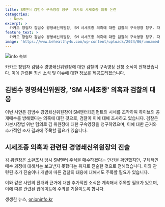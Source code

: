 ```yaml
---
title: SM엔터 김범수 구속영장 청구  카카오 시세조종 의혹 논란
categories:
  - News
excerpt: >
  카카오 창업자 김범수 경영쇄신위원장, SM 시세조종 의혹에 대한 검찰의 구속영장 청구. 자본시장법 위반 혐의로 조사된 김 위원장, SM엔터 인수과정에서 시세조종 의혹. 9일 소환조사 후 8일만에 구속영장, 공개매수 방해 의혹 등 파문. 2월 SM엔터 인수과정에서 시세조종 의혹, 경쟁사 공개매수 방해 목적으로 SM엔터 주가 조작 혐의. SM엔터 주식 매수 안건은 확인했지만 구체적 매수과정은 보고받지 못했다는 진술로 전해져.
feature_text: >
  카카오 창업자 김범수 경영쇄신위원장, SM 시세조종 의혹에 대한 검찰의 구속영장 청구. 자본시장법 위반 혐의로 조사된 김 위원장, SM엔터 인수과정에서 시세조종 의혹. 9일 소환조사 후 8일만에 구속영장, 공개매수 방해 의혹 등 파문. 2월 SM엔터 인수과정에서 시세조종 의혹, 경쟁사 공개매수 방해 목적으로 SM엔터 주가 조작 혐의. SM엔터 주식 매수 안건은 확인했지만 구체적 매수과정은 보고받지 못했다는 진술로 전해져.
image: 'https://www.behealthy4u.com/wp-content/uploads/2024/06/unnamed-file.png'
---
```


<p><img src="https://www.behealthy4u.com/wp-content/uploads/2024/06/unnamed-file.png" alt="info 속보" /></p>

<p>카카오 창업자 김범수 경영쇄신위원장에 대한 검찰의 구속영장 신청 소식이 전해졌습니다. 이에 관련된 최신 소식 및 이슈에 대한 정보를 제공드리겠습니다.</p>

<h2 data-ke-size="size26">김범수 경영쇄신위원장, 'SM 시세조종' 의혹과 검찰의 대응</h2>

<p>이번 사안은 김범수 경영쇄신위원장이 SM엔터테인먼트의 시세를 조작하여 하이브의 공개매수를 방해했다는 의혹에 대한 것으로, 검찰이 이에 대해 조사하고 있습니다. 검찰은 자본시장법 위반 혐의로 김 위원장에 대한 구속영장을 청구하였으며, 이에 대한 근거와 추가적인 조사 결과에 주목할 필요가 있습니다.</p>

<h2 data-ke-size="size26">시세조종 의혹과 관련된 경영쇄신위원장의 진술</h2>

<p>김 위원장은 소환조사 당시 SM엔터 주식을 매수하겠다는 안건을 확인했지만, 구체적인 매수 과정에 대해서는 보고받지 못했다는 취지로 진술한 것으로 전해졌습니다. 이와 관련된 추가 진술이나 개발에 따른 검찰의 대응에 대해서도 주목할 필요가 있습니다.</p>

<p>이와 같은 사안의 전개와 근거에 대한 추가적인 소식은 계속해서 주목할 필요가 있으며, 이에 따른 관련된 업데이트에 주의를 기울이도록 합니다.</p>
생생한 뉴스, <a href="https://onioninfo.kr" rel="dofollow">onioninfo.kr</a>


